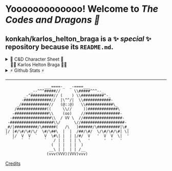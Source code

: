 # Yooooooooooooo! Welcome to _The Codes and Dragons :metal:_


## **konkah/karlos_helton_braga** is a ✨ _special_ ✨ repository because its `README.md`.

<details>
  <summary>
    👾 C&D Character Sheet 🐉<br/>&nbsp;&nbsp;&nbsp;&nbsp;🐦‍🔥 Karlos Helton Braga 🐦‍🔥
  </summary>

  ### **I’m currently working on frontend 🖼️**
  
  [![My Skills](https://skillicons.dev/icons?i=js,react,html,css,bootstrap)](https://skillicons.dev)
  
  ---
  
  ### **I’m currently working on backend 📨**  
  [![My Skills](https://skillicons.dev/icons?i=py,django,fastapi,js,nodejs,postman)](https://skillicons.dev)
  
  ---
  
  ### **I’m currently working on mobile 📲**  
  [![My Skills](https://skillicons.dev/icons?i=dart,flutter)](https://skillicons.dev)
  
  ---
  
  ### **I’m currently working on databases 🛢️**  
  [![My Skills](https://skillicons.dev/icons?i=postgres,mysql,mongodb)](https://skillicons.dev)
  
  ---
  
  ### **I’m currently working on DevOps 🤖**  
  [![My Skills](https://skillicons.dev/icons?i=py,bash,terraform,aws,gcp,azure,git,github,githubactions,gitlab,bitbucket,docker,kubernetes,jenkins)](https://skillicons.dev)
  
  ---
  
  ### **I’m currently working on SRE 📈**  
  [![My Skills](https://skillicons.dev/icons?i=prometheus,grafana)](https://skillicons.dev)
  
  ---
  
  ### **I’m currently working on OS ⚙️**  
  [![My Skills](https://skillicons.dev/icons?i=linux,ubuntu,windows)](https://skillicons.dev)
  
  ---
  
  ### **I’m currently learning 🌱**  
  [![My Skills](https://skillicons.dev/icons?i=cs,dotnet,regex)](https://skillicons.dev)
  
  ---
  
  ### **I’m looking to collaborate on 👯**  
  Projects with real positive impacts on society!
  
  ---
  
  ### **I’m looking for help with 🤔**  
  Implementations and innovations with accessibility.
  
  ---
  
  ### **Ask me about 💬**  
  Technology, history and culture (Cyberpunk and RPG too ^^).                                    
  
  ---
</details>
<details>
  <summary >⚡ Github Stats ⚡</summary>
  
  ![Github stats](https://github-readme-stats.vercel.app/api?username=konkah&theme=dark&count_private=true&hide_border=true&line_height=20&show_icons=true&include_all_commits=true)
  ![Top Langs](https://github-readme-stats.vercel.app/api/top-langs/?username=konkah&layout=compact&theme=dark&count_private=true&hide_border=true&hide=java)
</details>

---

```
                 ___====-_  _-====___
           _--^^^#####//      \\#####^^^--_
        _-^##########// (    ) \\##########^-_
       -############//  |\^^/|  \\############-
     _/############//   (@::@)   \\############\_
    /#############((     \\//     ))#############\
   -###############\\    (oo)    //###############-
  -#################\\  / VV \  //#################-
 -###################\\/      \//###################-
_#/|##########/\######(   /\   )######/\##########|\#_
|/ |#/\#/\#/\/  \#/\##\  |  |  /##/\#/  \/\#/\#/\#| \|
`  |/  V  V  `   V  \#\| |  | |/#/  V   '  V  V  \|  '
   `   `  `      `   / | |  | | \   '      '  '   '
                    (  | |  | |  )
                   __\ | |  | | /__
                  (vvv(VVV)(VVV)vvv)
```
[Credits](https://www.asciiart.eu/mythology/dragons)
